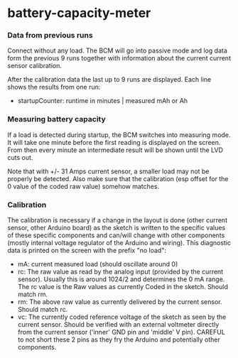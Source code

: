 # battery-capacity-meter

### Data from previous runs

Connect without any load. The BCM will go into passive mode and log data form the previous 9 runs together with information about the current current sensor calibration.

After the calibration data the last up to 9 runs are displayed. Each line shows the results from one run:

* startupCounter: runtime in minutes | measured mAh or Ah

### Measuring battery capacity

If a load is detected during startup, the BCM switches into measuring mode. It will take one minute before the first reading is displayed on the screen. From then every minute an intermediate result will be shown until the LVD cuts out.

Note that with +/- 31 Amps current sensor, a smaller load may not be properly be detected. Also make sure that the calibration (esp offset for the 0 value of the coded raw value) somehow matches.

### Calibration 

The calibration is necessary if a change in the layout is done (other current sensor, other Arduino board) as the sketch is written to the specific values of these specific components and can/will change with other components (mostly internal voltage regulator of the Arduino and wiring). This diagnostic data is printed on the screen with the prefix "no load":

* mA: current measured load (should oscillate around 0)
* rc: The raw value as read by the analog input (provided by the current sensor). Usually this is around 1024/2 and determines the 0 mA range. The rc value is the Raw values as currently Coded in the sketch. Should match rm.
* rm: The above raw value as currently delivered by the current sensor. Should match rc.
* vc: The currently coded reference voltage of the sketch as seen by the current sensor. Should be verified with an external voltmeter directly from the current sensor ('inner' GND pin and 'middle' V pin). CAREFUL to not short these 2 pins as they fry the Arduino and potentially other components.

